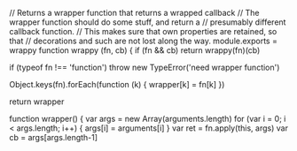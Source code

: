 // Returns a wrapper function that returns a wrapped callback
// The wrapper function should do some stuff, and return a
// presumably different callback function.
// This makes sure that own properties are retained, so that
// decorations and such are not lost along the way.
module.exports = wrappy
function wrappy (fn, cb) {
  if (fn && cb) return wrappy(fn)(cb)

  if (typeof fn !== 'function')
    throw new TypeError('need wrapper function')

  Object.keys(fn).forEach(function (k) {
    wrapper[k] = fn[k]
  })

  return wrapper

  function wrapper() {
    var args = new Array(arguments.length)
    for (var i = 0; i < args.length; i++) {
      args[i] = arguments[i]
    }
    var ret = fn.apply(this, args)
    var cb = args[args.length-1]
